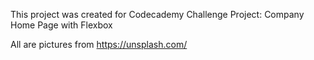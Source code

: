 This project was created for Codecademy Challenge Project: Company Home Page with Flexbox

All are pictures from https://unsplash.com/
